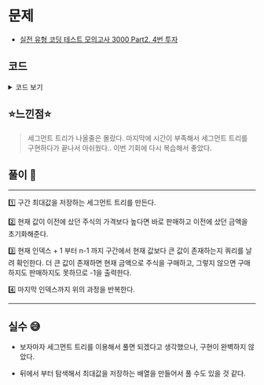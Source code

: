 # 문제
- [실전 유형 코딩 테스트 모의고사 3000 Part2. 4번 투자](https://knu.goorm.io/learn/lecture/25446/%EC%8B%A4%EC%A0%84-%EC%9C%A0%ED%98%95-%EC%BD%94%EB%94%A9-%ED%85%8C%EC%8A%A4%ED%8A%B8-%EB%AA%A8%EC%9D%98%EA%B3%A0%EC%82%AC-3000/lesson/1276060/%EB%82%9C%EC%9D%B4%EB%8F%84-4-%EC%88%98%EB%A0%A5-%EB%B0%9C%EC%A0%84%EC%86%8C)

## 코드

<details><summary> 코드 보기 </summary>

``` java
import java.io.*;
import java.util.StringTokenizer;

class Main {
    static int n, m, arr[], seg[];

    public static void main(String[] args) throws Exception {
        BufferedReader br = new BufferedReader(new InputStreamReader(System.in));
        StringTokenizer st = new StringTokenizer(br.readLine());
        n = Integer.parseInt(st.nextToken());
        m = Integer.parseInt(st.nextToken());
        arr = new int[n];
        seg = new int[4 * n + 1];

        st = new StringTokenizer(br.readLine());
        for (int i = 0; i < n; i++)
            arr[i] = Integer.parseInt(st.nextToken());

        makeSeg(0, n-1, 1);

        int bought = 987654321;
        boolean have = false;
        for (int i = 0; i < n; i++) {
            if(bought < arr[i]){
                bought = 987654321;
                System.out.println(1);
            }else{
                int higher = existHigher((i == n - 1 ? n - 1 : i + 1), n - 1, 0, n - 1,1); // segment로 푼다.
                if(higher > arr[i]){
                    System.out.println(0);
                    bought = arr[i];
                }
                else System.out.println(-1);
            }
        }
    }

    private static int makeSeg(int start, int end, int node) {
        if (start == end) return seg[node] = arr[start];
        int mid = (start + end) / 2;
        return seg[node] = Math.max(makeSeg(start, mid, node * 2), makeSeg(mid + 1, end, node * 2 + 1));
    }

    static int existHigher(int left, int right, int start, int end, int node){
        if(start > right || end < left) return -1;
        if(left <= start && end <= right) return seg[node];
        int mid = (start + end) / 2;
        return Math.max(existHigher(left, right, start, mid, node * 2), existHigher(left, right, mid + 1, end, node * 2 + 1));
    }
}
```

</details>

## ⭐️느낀점⭐️
> 세그먼트 트리가 나올줄은 몰랐다. 마지막에 시간이 부족해서 세그먼트 트리를 구현하다가 끝나서 아쉬웠다.. 이번 기회에 다시 복습해서 좋았다.

## 풀이 📣
<hr/>
1️⃣ 구간 최대값을 저장하는 세그먼트 트리를 만든다.

2️⃣ 현재 값이 이전에 샀던 주식의 가격보다 높다면 바로 판매하고 이전에 샀던 금액을 초기화해준다.

3️⃣ 현재 인덱스 + 1 부터 n-1 까지 구간에서 현재 값보다 큰 값이 존재하는지 쿼리를 날려 확인한다. 더 큰 값이 존재하면 현재 금액으로 주식을 구매하고, 그렇지 않으면 구매하지도 판매하지도 못하므로 -1을 출력한다.

4️⃣ 마지막 인덱스까지 위의 과정을 반복한다.

<hr/>

## 실수 😅
- 보자마자 세그먼트 트리를 이용해서 풀면 되겠다고 생각했으나, 구현이 완벽하지 않았다.


- 뒤에서 부터 탐색해서 최대값을 저장하는 배열을 만들어서 풀 수도 있을 것 같다.
